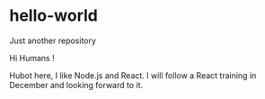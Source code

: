 # hello-world
Just another repository

Hi Humans !

Hubot here, I like Node.js and React.
I will follow a React training in December and looking forward to it.

